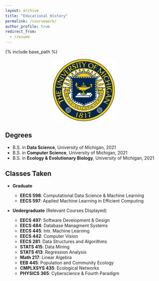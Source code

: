 ```yaml
---
layout: archive
title: "Educational History"
permalink: /coursework/
author_profile: true
redirect_from:
  - /resume
---
```


{% include base_path %}
<p align="center">
  <img width="200" height="200" src="/images/michigan.png">
</p>

Degrees
------
* B.S. in **Data Science**, University of Michigan, 2021
* B.S. in **Computer Science**, University of Michigan, 2021
* B.S. in **Ecology & Evolutionary Biology**, University of Michigan, 2021

Classes Taken
------
* **Graduate**
  * **EECS 598**: Computational Data Science & Machine Learning
  * **EECS 597**: Applied Machine Learning in Efficient Computing

* **Undergraduate** (Relevant Courses Displayed)
  * **EECS 497**: Software Development & Design
  * **EECS 484**: Database Managment Systems
  * **EECS 445**: Intr. Machine Learning 
  * **EECS 442**: Computer Vision
  * **EECS 281**: Data Structures and Algorithms
  * **STATS 415**: Data Mining
  * **STATS 413**: Regression Analysis
  * **Math 217**: Linear Algebra
  * **EEB 445**: Population and Community Ecology
  * **CMPLXSYS 435**: Ecological Networks
  * **PHYSICS 365**: Cyberscience & Fourth Paradigm
